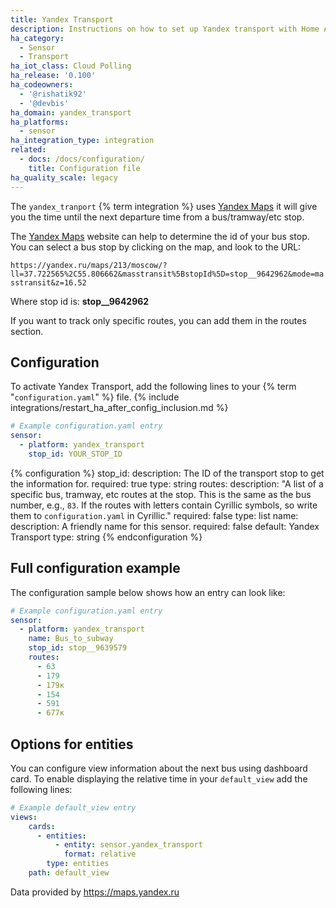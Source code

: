 ```yaml
---
title: Yandex Transport
description: Instructions on how to set up Yandex transport with Home Assistant.
ha_category:
  - Sensor
  - Transport
ha_iot_class: Cloud Polling
ha_release: '0.100'
ha_codeowners:
  - '@rishatik92'
  - '@devbis'
ha_domain: yandex_transport
ha_platforms:
  - sensor
ha_integration_type: integration
related:
  - docs: /docs/configuration/
    title: Configuration file
ha_quality_scale: legacy
---
```


The `yandex_tranport` {% term integration %} uses [Yandex Maps](https://maps.yandex.ru/) it will give you the time until the next departure time from a bus/tramway/etc stop.

The [Yandex Maps](https://maps.yandex.ru/) website can help to determine the id of your bus stop. You can select a bus stop by clicking on the map, and look to the URL:

`https://yandex.ru/maps/213/moscow/?ll=37.722565%2C55.806662&masstransit%5BstopId%5D=stop__9642962&mode=masstransit&z=16.52`

Where stop id is: **stop__9642962**

If you want to track only specific routes, you can add them in the routes section.

## Configuration

To activate Yandex Transport, add the following lines to your {% term "`configuration.yaml`" %} file.
{% include integrations/restart_ha_after_config_inclusion.md %}

```yaml
# Example configuration.yaml entry
sensor:
  - platform: yandex_transport
    stop_id: YOUR_STOP_ID
```

{% configuration %}
stop_id:
  description: The ID of the transport stop to get the information for.
  required: true
  type: string
routes:
  description: "A list of a specific bus, tramway, etc routes at the stop. This is the same as the bus number, e.g., `83`. If the routes with letters contain Cyrillic symbols, so write them to `configuration.yaml` in Cyrillic."
  required: false
  type: list
name:
  description: A friendly name for this sensor.
  required: false
  default: Yandex Transport
  type: string
{% endconfiguration %}

## Full configuration example

The configuration sample below shows how an entry can look like:

```yaml
# Example configuration.yaml entry
sensor:
  - platform: yandex_transport
    name: Bus_to_subway
    stop_id: stop__9639579
    routes:
      - 63
      - 179
      - 179к
      - 154
      - 591
      - 677к
```

## Options for entities

You can configure view information about the next bus using dashboard card.
To enable displaying the relative time in your `default_view` add the following lines:

```yaml
# Example default_view entry
views:
    cards:
      - entities:
          - entity: sensor.yandex_transport
            format: relative
        type: entities
    path: default_view
```

Data provided by https://maps.yandex.ru
